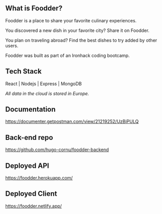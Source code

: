 ## What is Foodder?

Foodder is a place to share your favorite culinary experiences.

You discovered a new dish in your favorite city? Share it on Foodder.

You plan on traveling abroad? Find the best dishes to try added by other users.

Foodder was built as part of an Ironhack coding bootcamp.



## Tech Stack

React | Nodejs | Express | MongoDB


_All data in the cloud is stored in Europe._

## Documentation

https://documenter.getpostman.com/view/21219252/UzBiPULQ

## Back-end repo

https://github.com/hugo-cornu/foodder-backend

## Deployed API

https://foodder.herokuapp.com/

## Deployed Client

https://foodder.netlify.app/

